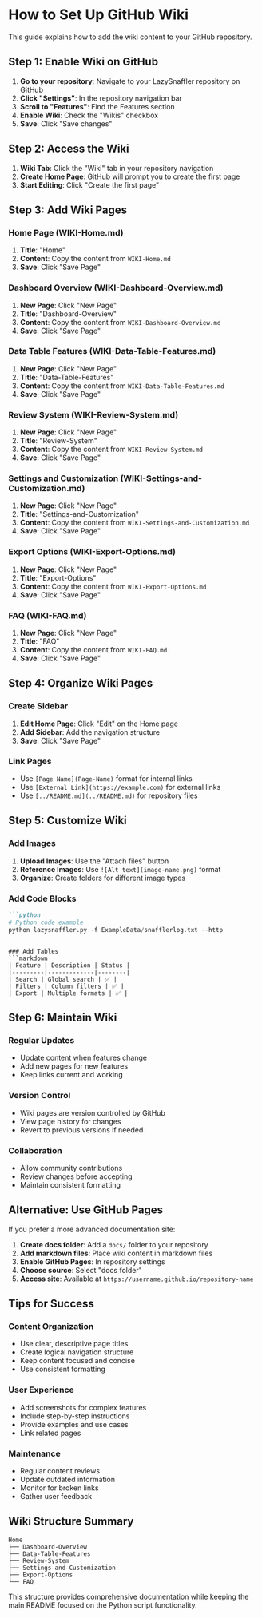 # How to Set Up GitHub Wiki

This guide explains how to add the wiki content to your GitHub repository.

## Step 1: Enable Wiki on GitHub

1. **Go to your repository**: Navigate to your LazySnaffler repository on GitHub
2. **Click "Settings"**: In the repository navigation bar
3. **Scroll to "Features"**: Find the Features section
4. **Enable Wiki**: Check the "Wikis" checkbox
5. **Save**: Click "Save changes"

## Step 2: Access the Wiki

1. **Wiki Tab**: Click the "Wiki" tab in your repository navigation
2. **Create Home Page**: GitHub will prompt you to create the first page
3. **Start Editing**: Click "Create the first page"

## Step 3: Add Wiki Pages

### Home Page (WIKI-Home.md)
1. **Title**: "Home"
2. **Content**: Copy the content from `WIKI-Home.md`
3. **Save**: Click "Save Page"

### Dashboard Overview (WIKI-Dashboard-Overview.md)
1. **New Page**: Click "New Page"
2. **Title**: "Dashboard-Overview"
3. **Content**: Copy the content from `WIKI-Dashboard-Overview.md`
4. **Save**: Click "Save Page"

### Data Table Features (WIKI-Data-Table-Features.md)
1. **New Page**: Click "New Page"
2. **Title**: "Data-Table-Features"
3. **Content**: Copy the content from `WIKI-Data-Table-Features.md`
4. **Save**: Click "Save Page"

### Review System (WIKI-Review-System.md)
1. **New Page**: Click "New Page"
2. **Title**: "Review-System"
3. **Content**: Copy the content from `WIKI-Review-System.md`
4. **Save**: Click "Save Page"

### Settings and Customization (WIKI-Settings-and-Customization.md)
1. **New Page**: Click "New Page"
2. **Title**: "Settings-and-Customization"
3. **Content**: Copy the content from `WIKI-Settings-and-Customization.md`
4. **Save**: Click "Save Page"

### Export Options (WIKI-Export-Options.md)
1. **New Page**: Click "New Page"
2. **Title**: "Export-Options"
3. **Content**: Copy the content from `WIKI-Export-Options.md`
4. **Save**: Click "Save Page"

### FAQ (WIKI-FAQ.md)
1. **New Page**: Click "New Page"
2. **Title**: "FAQ"
3. **Content**: Copy the content from `WIKI-FAQ.md`
4. **Save**: Click "Save Page"

## Step 4: Organize Wiki Pages

### Create Sidebar
1. **Edit Home Page**: Click "Edit" on the Home page
2. **Add Sidebar**: Add the navigation structure
3. **Save**: Click "Save Page"

### Link Pages
- Use `[Page Name](Page-Name)` format for internal links
- Use `[External Link](https://example.com)` for external links
- Use `[../README.md](../README.md)` for repository files

## Step 5: Customize Wiki

### Add Images
1. **Upload Images**: Use the "Attach files" button
2. **Reference Images**: Use `![Alt text](image-name.png)` format
3. **Organize**: Create folders for different image types

### Add Code Blocks
```markdown
```python
# Python code example
python lazysnaffler.py -f ExampleData/snafflerlog.txt --http
```
```

### Add Tables
```markdown
| Feature | Description | Status |
|---------|-------------|--------|
| Search | Global search | ✅ |
| Filters | Column filters | ✅ |
| Export | Multiple formats | ✅ |
```

## Step 6: Maintain Wiki

### Regular Updates
- Update content when features change
- Add new pages for new features
- Keep links current and working

### Version Control
- Wiki pages are version controlled by GitHub
- View page history for changes
- Revert to previous versions if needed

### Collaboration
- Allow community contributions
- Review changes before accepting
- Maintain consistent formatting

## Alternative: Use GitHub Pages

If you prefer a more advanced documentation site:

1. **Create docs folder**: Add a `docs/` folder to your repository
2. **Add markdown files**: Place wiki content in markdown files
3. **Enable GitHub Pages**: In repository settings
4. **Choose source**: Select "docs folder"
5. **Access site**: Available at `https://username.github.io/repository-name`

## Tips for Success

### Content Organization
- Use clear, descriptive page titles
- Create logical navigation structure
- Keep content focused and concise
- Use consistent formatting

### User Experience
- Add screenshots for complex features
- Include step-by-step instructions
- Provide examples and use cases
- Link related pages

### Maintenance
- Regular content reviews
- Update outdated information
- Monitor for broken links
- Gather user feedback

## Wiki Structure Summary

```
Home
├── Dashboard-Overview
├── Data-Table-Features
├── Review-System
├── Settings-and-Customization
├── Export-Options
└── FAQ
```

This structure provides comprehensive documentation while keeping the main README focused on the Python script functionality.
